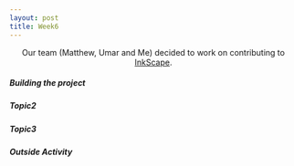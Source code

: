 ```yaml
---
layout: post
title: Week6
---
```


[/]: # (SubTitle)
<p align="center">
    Our team (Matthew, Umar and Me) decided to work on contributing to
    <a href="https://inkscape.org/">InkScape</a>.
</p>

[//]: # (Content)
##### Building the project

##### Topic2

##### Topic3

##### Outside Activity
